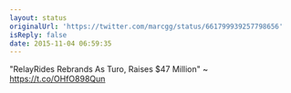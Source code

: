 ```yaml
---
layout: status
originalUrl: 'https://twitter.com/marcgg/status/661799939257798656'
isReply: false
date: 2015-11-04 06:59:35
---
```


"RelayRides Rebrands As Turo, Raises $47 Million" ~ https://t.co/OHfO898Qun
